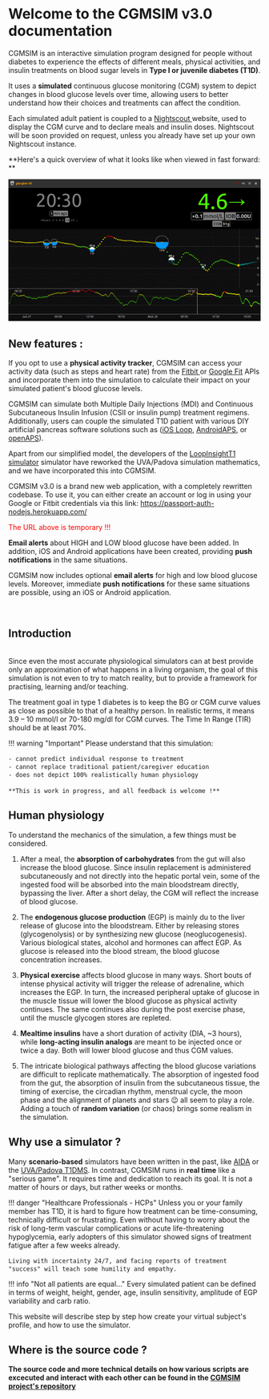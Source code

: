 # Welcome to the CGMSIM  v3.0  documentation

CGMSIM is an interactive simulation program designed for people without diabetes to experience the effects of different meals, physical activities, and insulin treatments on blood sugar levels in **Type I or juvenile diabetes (T1D)**. 

It uses a **simulated** continuous glucose monitoring (CGM) system to depict changes in blood glucose levels over time, allowing users to better understand how their choices and treatments can affect the condition.

Each simulated adult patient is coupled to a <a href="https://nightscout.github.io/" target="_blank"> Nightscout </a> website, used to display the CGM curve and to declare meals and insulin doses. Nightscout will be soon provided on request, unless you already have set up your own Nightscout instance.

**Here's a quick overview of what it looks like when viewed in fast forward: **
<br>

![Animation2](img/CGMSIM.gif)

## New features :

If you opt to use a **physical activity tracker**, CGMSIM can access your activity data (such as steps and heart rate) from the <a href="https://www.fitbit.com/" target="_blank"> Fitbit </a> or <a href="https://www.google.com/fit/" target="_blank"> Google Fit</a> APIs and incorporate them into the simulation to calculate their impact on your simulated patient's blood glucose levels.

CGMSIM can simulate both Multiple Daily Injections (MDI) and Continuous Subcutaneous Insulin Infusion (CSII or insulin pump) treatment regimens. Additionally, users can couple the simulated T1D patient with various DIY artificial pancreas software solutions such as (<a href="https://loopkit.github.io/loopdocs/" target="_blank">iOS Loop</a>, <a href="https://androidaps.readthedocs.io/en/latest/" target="_blank"> AndroidAPS</a>, or <a href="https://openaps.org/" target="_blank"> openAPS</a>).

Apart from our simplified model, the developers of the <a href="https://lt1.org/" target="_blank"> LoopInsightT1 simulator</a> simulator have reworked the UVA/Padova simulation mathematics, and we have incorporated this into CGMSIM.

CGMSIM v3.0 is a brand new web application, with a completely rewritten codebase. To use it, you can either create an account or log in using your Google or Fitbit credentials via this link: <a href="https://passport-auth-nodejs.herokuapp.com/" target="_blank"> https://passport-auth-nodejs.herokuapp.com/</a>

<span style="color:red"> The URL above is temporary !!!</span>

**Email alerts** about HIGH and LOW blood glucose have been added. In addition, iOS and Android applications have been created, providing **push notifications** in the same situations.

CGMSIM now includes optional **email alerts** for high and low blood glucose levels. Moreover, immediate **push notifications** for these same situations are possible, using an iOS or Android application.

<br>

## Introduction

<br>
Since even the most accurate physiological simulators can at best provide only an approximation of what happens in a living organism, the goal of this simulation is not even to try to match reality, but to provide a framework for practising, learning and/or teaching.

The treatment goal in type 1 diabetes is to keep the BG or CGM curve values as close as possible to that of a healthy person. In realistic terms, it means 3.9 – 10 mmol/l or 70-180 mg/dl for CGM curves. The Time In Range (TIR) should be at least 70%.

!!! warning "Important"
    Please understand that this simulation:

    - cannot predict individual response to treatment
    - cannot replace traditional patient/caregiver education
    - does not depict 100% realistically human physiology

    **This is work in progress, and all feedback is welcome !**


## Human physiology

To understand the mechanics of the simulation, a few things must be considered.

1. After a meal, the **absorption of carbohydrates** from the gut will also increase the blood glucose. Since insulin replacement is administered subcutaneously and not directly into the hepatic portal vein, some of the ingested food will be absorbed into the main bloodstream directly, bypassing the liver. After a short delay, the CGM will reflect the increase of blood glucose.

2. The **endogenous glucose production** (EGP) is mainly du to the liver release of glucose into the bloodstream. Either by releasing stores (glycogenolysis) or by synthesizing new glucose (neoglucogenesis). Various biological states, alcohol and hormones can affect EGP. As glucose is released into the blood stream, the blood glucose concentration increases.

3. **Physical exercise** affects blood glucose in many ways. Short bouts of intense physical activity will trigger the release of adrenaline, which increases the EGP. In turn, the increased peripheral uptake of glucose in the muscle tissue will lower the blood glucose as physical activity continues. The same continues also during the post exercise phase, until the muscle glycogen stores are repleted.

4. **Mealtime insulins** have a short duration of activity (DIA, ~3 hours), while **long-acting insulin analogs** are meant to be injected once or twice a day. Both will lower blood glucose and thus CGM values.

5. The intricate biological pathways affecting the blood glucose variations are difficult to replicate mathematically. The absorption of ingested food from the gut, the absorption of insulin from the subcutaneous tissue, the timing of exercise, the circadian rhythm, menstrual cycle, the moon phase and the alignment of planets and stars :wink: all seem to play a role. Adding a touch of **random variation** (or chaos) brings some realism in the simulation.  


## Why use a simulator ?

Many **scenario-based** simulators have been written in the past, like [AIDA](http://www.2aida.org/) or the [UVA/Padova T1DMS](https://www.ncbi.nlm.nih.gov/pmc/articles/PMC4454102/). In contrast, CGMSIM runs in **real time** like a "serious game". It requires time and dedication to reach its goal. It is not a matter of hours or days, but rather weeks or months. 

!!! danger "Healthcare Professionals - HCPs"
    Unless you or your family member has T1D, it is hard to figure how treatment can be time-consuming, technically difficult or frustrating. Even without having to worry about the risk of long-term vascular complications or acute life-threatening hypoglycemia, early adopters of this simulator showed signs of treatment fatigue after a few weeks already.

    Living with incertainty 24/7, and facing reports of treatment "success" will teach some humility and empathy.


!!! info "Not all patients are equal..."
    Every simulated patient can be defined in terms of weight, height, gender, age, insulin sensitivity, amplitude of EGP variability and carb ratio.

This website will describe step by step how create your virtual subject's profile, and how to use the simulator.

## Where is the source code ?

**The source code and more technical details on how various scripts are excecuted and interact with each other can be found in the [CGMSIM project's repository](https://github.com/lsandini/cgmsim)**




<!-- Global site tag (gtag.js) - Google Analytics -->
<script async src="https://www.googletagmanager.com/gtag/js?id=G-9DEJWGQQJ5"></script>
<script>
  window.dataLayer = window.dataLayer || [];
  function gtag(){dataLayer.push(arguments);}
  gtag('js', new Date());

  gtag('config', 'G-9DEJWGQQJ5');
</script>